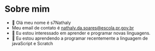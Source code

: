 # Sobre mim
-  👋 Olá meu nome é s7Nathaly
- Meu email de contato é nathaly.da.soares@escola.pr.gov.br
-  👀 Eu estou interessado em aprender e programar novas linguagens.
- 🌱 Eu estou aprendendo a programar recentemente a linguagem de javaScript e Scratch
